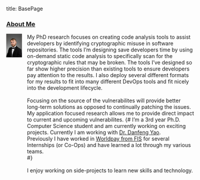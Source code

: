 title: BasePage

<h3><a href="{{url_for('index',_anchor='AboutMe')}}" id='AboutMe'>About Me</a></h3>

<p style="display:flex;">
    <span style="float:left;">
        <img style="width:75%;" src="/static/images/low_res.jpg" />
    </span>
    <span style="float:right;">
    	My PhD research focuses on creating code analysis tools to assist developers by identifying cryptographic misuse in software repositories.
	The tools I’m designing save developers time by using on-demand static code analysis to specifically scan for the cryptographic rules that may be broken.
	The tools I’ve designed so far show higher precision than existing tools to ensure developers pay attention to the results.
	I also deploy several different formats for my results to fit into many different DevOps tools and fit nicely into the development lifecycle.
	<br>
	<br>
	Focusing on the source of the vulnerabilites will provide better long-term solutions as opposed to continually patching the issues.
	My application focused research allows me to provide direct impact to current and upcoming vulnerabilites.
	{#
        I’m a 3rd year Ph.D. Computer Science student and am currently working on exciting projects.
        Currently I am working with <a href="http://people.cs.vt.edu/danfeng/">Dr. Danfeng Yao</a>.
        <br>
        Previously I have worked in <a href="https://worldpay.com/">Worldpay from FIS</a> for several Internships (or Co-Ops) and have learned a lot through my various teams.
        <br>
	#}
        <br>
        <br>
        I enjoy working on side-projects to learn new skills and technology.
    </span>
</p>



